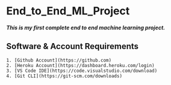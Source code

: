 # End_to_End_ML_Project
***This is my first complete end to end machine learning project.***

## Software & Account Requirements
    1. [Github Account](https://github.com)
    2. [Heroku Account](https://dashboard.heroku.com/login)
    3. [VS Code IDE](https://code.visualstudio.com/download)
    4. [Git CLI](https://git-scm.com/downloads)